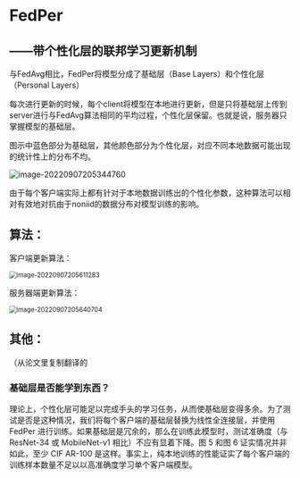 # FedPer

## ——带个性化层的联邦学习更新机制

与FedAvg相比，FedPer将模型分成了基础层（Base Layers）和个性化层（Personal Layers）

每次进行更新的时候，每个client将模型在本地进行更新，但是只将基础层上传到server进行与FedAvg算法相同的平均过程，个性化层保留。也就是说，服务器只掌握模型的基础层。

图示中蓝色部分为基础层，其他颜色部分为个性化层，对应不同本地数据可能出现的统计性上的分布不均。

![image-20220907205344760](https://cdn.jsdelivr.net/gh/SankHyan24/image1/img/202209072053026.png)

由于每个客户端实际上都有针对于本地数据训练出的个性化参数，这种算法可以相对有效地对抗由于noniid的数据分布对模型训练的影响。

## 算法：

客户端更新算法：

<img src="https://cdn.jsdelivr.net/gh/SankHyan24/image1/img/202209072056350.png" alt="image-20220907205611283" style="zoom:80%;" />

服务器端更新算法：

<img src="https://cdn.jsdelivr.net/gh/SankHyan24/image1/img/202209072056764.png" alt="image-20220907205640704" style="zoom: 80%;" />

## 其他：

（从论文里复制翻译的

### 基础层是否能学到东西？

理论上，个性化层可能足以完成手头的学习任务，从而使基础层变得多余。为了测试是否是这种情况，我们将每个客户端的基础层替换为线性全连接层，并使用 FedPer 进行训练。如果基础层是冗余的，那么在训练此模型时，测试准确度（与 ResNet-34 或 MobileNet-v1 相比）不应有显着下降。图 5 和图 6 证实情况并非如此，至少 CIF AR-100 是这样。事实上，纯本地训练的性能证实了每个客户端的训练样本数量不足以以高准确度学习单个客户端模型。
